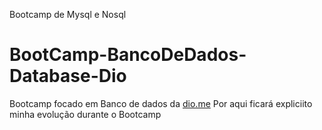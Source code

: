 Bootcamp de Mysql e Nosql
# BootCamp-BancoDeDados-Database-Dio
Bootcamp focado em Banco de dados da [dio.me](https://www.dio.me/) Por aqui ficará expliciito minha evolução durante o Bootcamp
